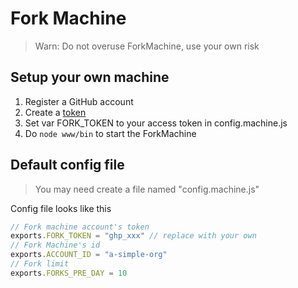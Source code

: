 # Fork Machine

> Warn: Do not overuse ForkMachine, use your own risk

## Setup your own machine

1. Register a GitHub account
2. Create a [token](https://github.com/settings/tokens)
3. Set var FORK_TOKEN to your access token in config.machine.js
4. Do `node www/bin` to start the ForkMachine

## Default config file

> You may need create a file named "config.machine.js"

Config file looks like this

```js
// Fork machine account's token
exports.FORK_TOKEN = "ghp_xxx" // replace with your own
// Fork Machine's id
exports.ACCOUNT_ID = "a-simple-org"
// Fork limit
exports.FORKS_PRE_DAY = 10
```
